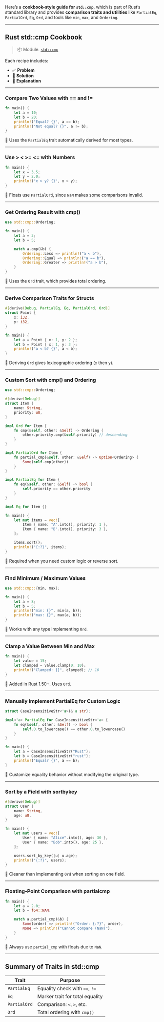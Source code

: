 Here’s a **cookbook-style guide for `std::cmp`**, which is part of Rust’s standard library and provides **comparison traits and utilities** like `PartialEq`, `PartialOrd`, `Eq`, `Ord`, and tools like `min`, `max`, and `Ordering`.

---

## Rust std::cmp Cookbook

> 📦 Module: [`std::cmp`](https://doc.rust-lang.org/std/cmp/index.html)

Each recipe includes:

* ✅ **Problem**
* 🔧 **Solution**
* 📘 **Explanation**

---

### Compare Two Values with == and !=

```rust
fn main() {
    let a = 10;
    let b = 20;
    println!("Equal? {}", a == b);
    println!("Not equal? {}", a != b);
}
```

📘 Uses the `PartialEq` trait automatically derived for most types.

---

### Use > < >= <= with Numbers

```rust
fn main() {
    let x = 3.5;
    let y = 2.0;
    println!("x > y? {}", x > y);
}
```

📘 Floats use `PartialOrd`, since `NaN` makes some comparisons invalid.

---

### Get Ordering Result with cmp()

```rust
use std::cmp::Ordering;

fn main() {
    let a = 3;
    let b = 5;

    match a.cmp(&b) {
        Ordering::Less => println!("a < b"),
        Ordering::Equal => println!("a == b"),
        Ordering::Greater => println!("a > b"),
    }
}
```

📘 Uses the `Ord` trait, which provides total ordering.

---

### Derive Comparison Traits for Structs

```rust
#[derive(Debug, PartialEq, Eq, PartialOrd, Ord)]
struct Point {
    x: i32,
    y: i32,
}

fn main() {
    let a = Point { x: 1, y: 2 };
    let b = Point { x: 1, y: 3 };
    println!("a < b? {}", a < b);
}
```

📘 Deriving `Ord` gives lexicographic ordering (`x` then `y`).

---

### Custom Sort with cmp() and Ordering

```rust
use std::cmp::Ordering;

#[derive(Debug)]
struct Item {
    name: String,
    priority: u8,
}

impl Ord for Item {
    fn cmp(&self, other: &Self) -> Ordering {
        other.priority.cmp(&self.priority) // descending
    }
}

impl PartialOrd for Item {
    fn partial_cmp(&self, other: &Self) -> Option<Ordering> {
        Some(self.cmp(other))
    }
}

impl PartialEq for Item {
    fn eq(&self, other: &Self) -> bool {
        self.priority == other.priority
    }
}

impl Eq for Item {}

fn main() {
    let mut items = vec![
        Item { name: "A".into(), priority: 1 },
        Item { name: "B".into(), priority: 3 },
    ];

    items.sort();
    println!("{:?}", items);
}
```

📘 Required when you need custom logic or reverse sort.

---

### Find Minimum / Maximum Values

```rust
use std::cmp::{min, max};

fn main() {
    let a = 8;
    let b = 5;
    println!("min: {}", min(a, b));
    println!("max: {}", max(a, b));
}
```

📘 Works with any type implementing `Ord`.

---

### Clamp a Value Between Min and Max

```rust
fn main() {
    let value = 15;
    let clamped = value.clamp(0, 10);
    println!("Clamped: {}", clamped); // 10
}
```

📘 Added in Rust 1.50+. Uses `Ord`.

---

### Manually Implement PartialEq for Custom Logic

```rust
struct CaseInsensitiveStr<'a>(&'a str);

impl<'a> PartialEq for CaseInsensitiveStr<'a> {
    fn eq(&self, other: &Self) -> bool {
        self.0.to_lowercase() == other.0.to_lowercase()
    }
}

fn main() {
    let a = CaseInsensitiveStr("Rust");
    let b = CaseInsensitiveStr("rust");
    println!("Equal? {}", a == b);
}
```

📘 Customize equality behavior without modifying the original type.

---

### Sort by a Field with sortbykey

```rust
#[derive(Debug)]
struct User {
    name: String,
    age: u8,
}

fn main() {
    let mut users = vec![
        User { name: "Alice".into(), age: 30 },
        User { name: "Bob".into(), age: 25 },
    ];

    users.sort_by_key(|u| u.age);
    println!("{:?}", users);
}
```

📘 Cleaner than implementing `Ord` when sorting on one field.

---

### Floating-Point Comparison with partialcmp

```rust
fn main() {
    let a = 2.0;
    let b = f64::NAN;

    match a.partial_cmp(&b) {
        Some(order) => println!("Order: {:?}", order),
        None => println!("Cannot compare (NaN)"),
    }
}
```

📘 Always use `partial_cmp` with floats due to `NaN`.

---

## Summary of Traits in std::cmp

| Trait        | Purpose                         |
| ------------ | ------------------------------- |
| `PartialEq`  | Equality check with `==`, `!=`  |
| `Eq`         | Marker trait for total equality |
| `PartialOrd` | Comparison: `<`, `>`, etc.      |
| `Ord`        | Total ordering with `cmp()`     |

